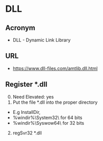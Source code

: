 # DLL

## Acronym
* DLL - Dynamic Link Library

## URL
* https://www.dll-files.com/amtlib.dll.html

## Register *.dll
0) Need Elevated: yes
1) Put the file *.dll into the proper directory 
 * E.g InstallDir, 
 * %windir%\System32\ for 64 bits
 * %windir%\Syswow64\ for 32 bits
2) regSvr32 *.dll

